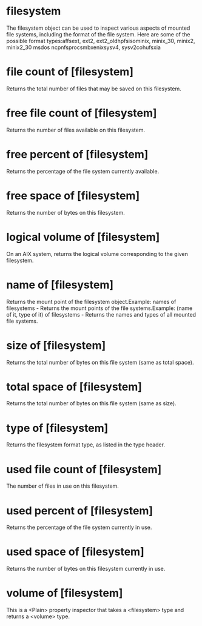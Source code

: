 # filesystem

The filesystem object can be used to inspect various aspects of mounted file systems, including the format of the file system. Here are some of the possible format types:affsext, ext2, ext2_oldhpfsisominix, minix_30, minix2, minix2_30 msdos ncpnfsprocsmbxenixsysv4, sysv2cohufsxia

# file count of [filesystem]

Returns the total number of files that may be saved on this filesystem.

# free file count of [filesystem]

Returns the number of files available on this filesystem.

# free percent of [filesystem]

Returns the percentage of the file system currently available.

# free space of [filesystem]

Returns the number of bytes on this filesystem.

# logical volume of [filesystem]

On an AIX system, returns the logical volume corresponding to the given filesystem.

# name of [filesystem]

Returns the mount point of the filesystem object.Example: names of filesystems - Returns the mount points of the file systems.Example: (name of it, type of it) of filesystems - Returns the names and types of all mounted file systems.

# size of [filesystem]

Returns the total number of bytes on this file system (same as total space).

# total space of [filesystem]

Returns the total number of bytes on this file system (same as size).

# type of [filesystem]

Returns the filesystem format type, as listed in the type header.

# used file count of [filesystem]

The number of files in use on this filesystem.

# used percent of [filesystem]

Returns the percentage of the file system currently in use.

# used space of [filesystem]

Returns the number of bytes on this filesystem currently in use.

# volume of [filesystem]

This is a &lt;Plain&gt; property inspector that takes a &lt;filesystem&gt; type and returns a &lt;volume&gt; type.
